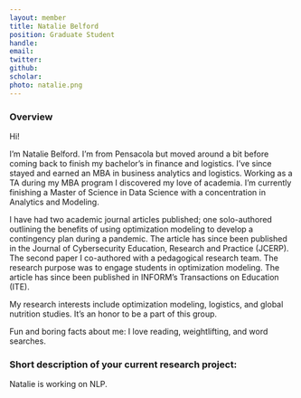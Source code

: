 ```yaml
---
layout: member
title: Natalie Belford  
position: Graduate Student
handle: 
email:  
twitter:
github:
scholar: 
photo: natalie.png
---
```


### Overview

Hi!

I’m Natalie Belford. I’m from Pensacola but moved around a bit before coming back to finish my
bachelor’s in finance and logistics. I’ve since stayed and earned an MBA in business analytics and
logistics. Working as a TA during my MBA program I discovered my love of academia. I’m currently
finishing a Master of Science in Data Science with a concentration in Analytics and Modeling.

I have had two academic journal articles published; one solo-authored outlining the benefits of using
optimization modeling to develop a contingency plan during a pandemic. The article has since been
published in the Journal of Cybersecurity Education, Research and Practice (JCERP). The second paper
I co-authored with a pedagogical research team. The research purpose was to engage students in
optimization modeling. The article has since been published in INFORM’s Transactions on Education
(ITE).

My research interests include optimization modeling, logistics, and global nutrition studies. It’s an
honor to be a part of this group.

Fun and boring facts about me: I love reading, weightlifting, and word searches.

### Short description of your current research project:

Natalie is working on NLP. 
